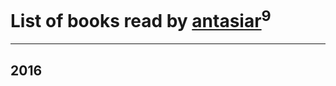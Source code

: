 # List of books read by [antasiar](http://vk.com/id68827372)<sup>9</sup>
---

## 2016




















